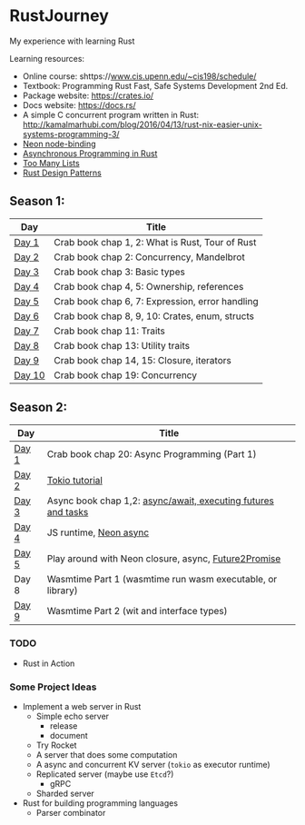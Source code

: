 # RustJourney

My experience with learning Rust

Learning resources:

- Online course: shttps://www.cis.upenn.edu/~cis198/schedule/
- Textbook: Programming Rust Fast, Safe Systems Development 2nd Ed.
- Package website: https://crates.io/
- Docs website: https://docs.rs/
- A simple C concurrent program written in Rust: http://kamalmarhubi.com/blog/2016/04/13/rust-nix-easier-unix-systems-programming-3/
- [Neon node-binding](https://github.com/neon-bindings/neon)
- [Asynchronous Programming in Rust](https://rust-lang.github.io/async-book/01_getting_started/01_chapter.html)
- [Too Many Lists](https://rust-unofficial.github.io/too-many-lists/index.html)
- [Rust Design Patterns](https://rust-unofficial.github.io/patterns/intro.html)
## Season 1:

| Day | Title |
| --- | --- |
| [Day 1](https://github.com/Mossaka/RustJourney/tree/master/index/day1) | Crab book chap 1, 2: What is Rust, Tour of Rust |
| [Day 2](https://github.com/Mossaka/RustJourney/tree/master/index/day2) | Crab book chap 2: Concurrency, Mandelbrot |
| [Day 3](https://github.com/Mossaka/RustJourney/tree/master/index/day3) | Crab book chap 3: Basic types |
| [Day 4](https://github.com/Mossaka/RustJourney/tree/master/index/day4) | Crab book chap 4, 5: Ownership, references |
| [Day 5](https://github.com/Mossaka/RustJourney/tree/master/index/day5) | Crab book chap 6, 7: Expression, error handling |
| [Day 6](https://github.com/Mossaka/RustJourney/tree/master/index/day6) | Crab book chap 8, 9, 10: Crates, enum, structs |
| [Day 7](https://github.com/Mossaka/RustJourney/tree/master/index/day7) | Crab book chap 11: Traits |
| [Day 8](https://github.com/Mossaka/RustJourney/tree/master/index/day8) | Crab book chap 13: Utility traits |
| [Day 9](https://github.com/Mossaka/RustJourney/tree/master/index/day9) | Crab book chap 14, 15: Closure, iterators |
| [Day 10](https://github.com/Mossaka/RustJourney/tree/master/index/day10) | Crab book chap 19: Concurrency |


## Season 2:
| Day | Title |
| --- | --- |
| [Day 1](https://github.com/Mossaka/RustJourney/tree/master/index/day100) | Crab book chap 20: Async Programming (Part 1)|
| [Day 2](https://github.com/Mossaka/RustJourney/tree/master/index/day101) | [Tokio tutorial](https://tokio.rs/tokio/tutorial) |
| [Day 3](https://github.com/Mossaka/RustJourney/tree/master/index/day102) | Async book chap 1,2: [async/await, executing futures and tasks](https://rust-lang.github.io/async-book/03_async_await/01_chapter.html) |
| [Day 4](https://github.com/Mossaka/RustJourney/tree/master/index/day103) | JS runtime, [Neon async](https://neon-bindings.com/docs/async/) |
| [Day 5](https://github.com/Mossaka/RustJourney/tree/master/index/day104) | Play around with Neon closure, async, [Future2Promise](https://github.com/Mossaka/RustJourney/tree/master/index/day104/future2promise) |
| Day 8 | Wasmtime Part 1 (wasmtime run wasm executable, or library) |
| [Day 9](https://github.com/Mossaka/RustJourney/tree/master/index/day108) | Wasmtime Part 2 (wit and interface types) |
### TODO
- Rust in Action


### Some Project Ideas
- Implement a web server in Rust
  - Simple echo server
    - release
    - document
  - Try Rocket
  - A server that does some computation
  - A async and concurrent KV server (`tokio` as executor runtime)
  - Replicated server (maybe use `Etcd`?)
    - gRPC 
  - Sharded server
- Rust for building programming languages
  - Parser combinator

